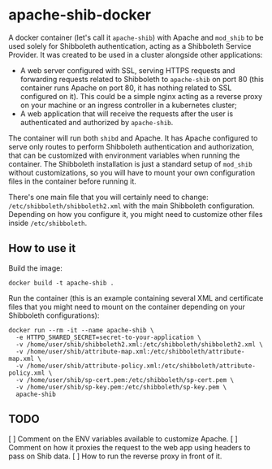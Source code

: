 # apache-shib-docker

A docker container (let's call it `apache-shib`) with Apache and `mod_shib` to be used solely for Shibboleth authentication, acting as a Shibboleth Service Provider. It was created to be used in a cluster alongside other applications:

* A web server configured with SSL, serving HTTPS requests and forwarding requests related to Shibboleth to `apache-shib` on port 80 (this container runs Apache on port 80, it has nothing related to SSL configured on it). This could be a simple nginx acting as a reverse proxy on your machine or an ingress controller in a kubernetes cluster;
* A web application that will receive the requests after the user is authenticated and authorized by `apache-shib`.

The container will run both `shibd` and Apache. It has Apache configured to serve only routes to perform Shibboleth authentication and authorization, that can be customized with environment variables when running the container. The Shibboleth installation is just a standard setup of `mod_shib` without customizations, so you will have to mount your own configuration files in the container before running it.

There's one main file that you will certainly need to change: `/etc/shibboleth/shibboleth2.xml` with the main Shibboleth configuration. Depending on how you configure it, you might need to customize other files inside `/etc/shibboleth`.


## How to use it

Build the image:

```
docker build -t apache-shib .
```

Run the container (this is an example containing several XML and certificate files that you might need to mount on the container depending on your Shibboleth configurations):

```
docker run --rm -it --name apache-shib \
  -e HTTPD_SHARED_SECRET=secret-to-your-application \
  -v /home/user/shib/shibboleth2.xml:/etc/shibboleth/shibboleth2.xml \
  -v /home/user/shib/attribute-map.xml:/etc/shibboleth/attribute-map.xml \
  -v /home/user/shib/attribute-policy.xml:/etc/shibboleth/attribute-policy.xml \
  -v /home/user/shib/sp-cert.pem:/etc/shibboleth/sp-cert.pem \
  -v /home/user/shib/sp-key.pem:/etc/shibboleth/sp-key.pem \
  apache-shib
```

## TODO

[ ] Comment on the ENV variables available to customize Apache.
[ ] Comment on how it proxies the request to the web app using headers to pass on Shib data.
[ ] How to run the reverse proxy in front of it.
